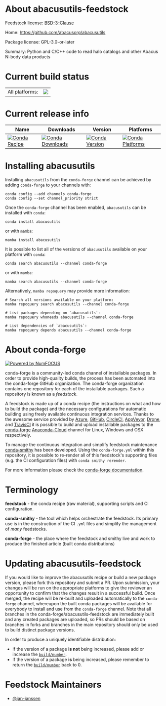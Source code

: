 About abacusutils-feedstock
===========================

Feedstock license: [BSD-3-Clause](https://github.com/conda-forge/abacusutils-feedstock/blob/main/LICENSE.txt)

Home: https://github.com/abacusorg/abacusutils

Package license: GPL-3.0-or-later

Summary: Python and C/C++ code to read halo catalogs and other Abacus N-body data products

Current build status
====================


<table><tr><td>All platforms:</td>
    <td>
      <a href="https://dev.azure.com/conda-forge/feedstock-builds/_build/latest?definitionId=19859&branchName=main">
        <img src="https://dev.azure.com/conda-forge/feedstock-builds/_apis/build/status/abacusutils-feedstock?branchName=main">
      </a>
    </td>
  </tr>
</table>

Current release info
====================

| Name | Downloads | Version | Platforms |
| --- | --- | --- | --- |
| [![Conda Recipe](https://img.shields.io/badge/recipe-abacusutils-green.svg)](https://anaconda.org/conda-forge/abacusutils) | [![Conda Downloads](https://img.shields.io/conda/dn/conda-forge/abacusutils.svg)](https://anaconda.org/conda-forge/abacusutils) | [![Conda Version](https://img.shields.io/conda/vn/conda-forge/abacusutils.svg)](https://anaconda.org/conda-forge/abacusutils) | [![Conda Platforms](https://img.shields.io/conda/pn/conda-forge/abacusutils.svg)](https://anaconda.org/conda-forge/abacusutils) |

Installing abacusutils
======================

Installing `abacusutils` from the `conda-forge` channel can be achieved by adding `conda-forge` to your channels with:

```
conda config --add channels conda-forge
conda config --set channel_priority strict
```

Once the `conda-forge` channel has been enabled, `abacusutils` can be installed with `conda`:

```
conda install abacusutils
```

or with `mamba`:

```
mamba install abacusutils
```

It is possible to list all of the versions of `abacusutils` available on your platform with `conda`:

```
conda search abacusutils --channel conda-forge
```

or with `mamba`:

```
mamba search abacusutils --channel conda-forge
```

Alternatively, `mamba repoquery` may provide more information:

```
# Search all versions available on your platform:
mamba repoquery search abacusutils --channel conda-forge

# List packages depending on `abacusutils`:
mamba repoquery whoneeds abacusutils --channel conda-forge

# List dependencies of `abacusutils`:
mamba repoquery depends abacusutils --channel conda-forge
```


About conda-forge
=================

[![Powered by
NumFOCUS](https://img.shields.io/badge/powered%20by-NumFOCUS-orange.svg?style=flat&colorA=E1523D&colorB=007D8A)](https://numfocus.org)

conda-forge is a community-led conda channel of installable packages.
In order to provide high-quality builds, the process has been automated into the
conda-forge GitHub organization. The conda-forge organization contains one repository
for each of the installable packages. Such a repository is known as a *feedstock*.

A feedstock is made up of a conda recipe (the instructions on what and how to build
the package) and the necessary configurations for automatic building using freely
available continuous integration services. Thanks to the awesome service provided by
[Azure](https://azure.microsoft.com/en-us/services/devops/), [GitHub](https://github.com/),
[CircleCI](https://circleci.com/), [AppVeyor](https://www.appveyor.com/),
[Drone](https://cloud.drone.io/welcome), and [TravisCI](https://travis-ci.com/)
it is possible to build and upload installable packages to the
[conda-forge](https://anaconda.org/conda-forge) [Anaconda-Cloud](https://anaconda.org/)
channel for Linux, Windows and OSX respectively.

To manage the continuous integration and simplify feedstock maintenance
[conda-smithy](https://github.com/conda-forge/conda-smithy) has been developed.
Using the ``conda-forge.yml`` within this repository, it is possible to re-render all of
this feedstock's supporting files (e.g. the CI configuration files) with ``conda smithy rerender``.

For more information please check the [conda-forge documentation](https://conda-forge.org/docs/).

Terminology
===========

**feedstock** - the conda recipe (raw material), supporting scripts and CI configuration.

**conda-smithy** - the tool which helps orchestrate the feedstock.
                   Its primary use is in the construction of the CI ``.yml`` files
                   and simplify the management of *many* feedstocks.

**conda-forge** - the place where the feedstock and smithy live and work to
                  produce the finished article (built conda distributions)


Updating abacusutils-feedstock
==============================

If you would like to improve the abacusutils recipe or build a new
package version, please fork this repository and submit a PR. Upon submission,
your changes will be run on the appropriate platforms to give the reviewer an
opportunity to confirm that the changes result in a successful build. Once
merged, the recipe will be re-built and uploaded automatically to the
`conda-forge` channel, whereupon the built conda packages will be available for
everybody to install and use from the `conda-forge` channel.
Note that all branches in the conda-forge/abacusutils-feedstock are
immediately built and any created packages are uploaded, so PRs should be based
on branches in forks and branches in the main repository should only be used to
build distinct package versions.

In order to produce a uniquely identifiable distribution:
 * If the version of a package **is not** being increased, please add or increase
   the [``build/number``](https://docs.conda.io/projects/conda-build/en/latest/resources/define-metadata.html#build-number-and-string).
 * If the version of a package **is** being increased, please remember to return
   the [``build/number``](https://docs.conda.io/projects/conda-build/en/latest/resources/define-metadata.html#build-number-and-string)
   back to 0.

Feedstock Maintainers
=====================

* [@jan-janssen](https://github.com/jan-janssen/)

